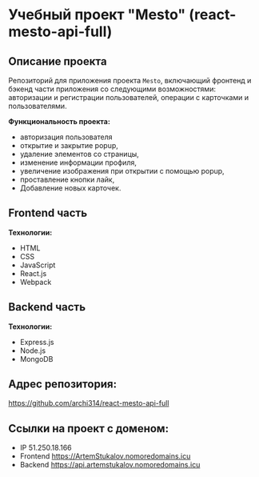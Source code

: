 # Учебный проект "Mesto" (react-mesto-api-full)

## Описание проекта
Репозиторий для приложения проекта `Mesto`, включающий фронтенд и бэкенд части приложения со следующими возможностями: авторизации и регистрации пользователей, операции с карточками и пользователями.

**Функциональность проекта:**
* авторизация пользователя
* открытие и закрытие popup, 
* удаление элементов со страницы,
* изменение информации профиля, 
* увеличение изображения при открытии с помощью popup, 
* проставление кнопки лайк,
* Добавление новых карточек.

## Frontend часть
**Технологии:**
* HTML
* CSS
* JavaScript
* React.js
* Webpack

## Backend часть
**Технологии:**
* Express.js
* Node.js
* MongoDB

## Адрес репозитория: 
https://github.com/archi314/react-mesto-api-full

## Ссылки на проект с доменом:
* IP 51.250.18.166
* Frontend https://ArtemStukalov.nomoredomains.icu
* Backend https://api.artemstukalov.nomoredomains.icu
